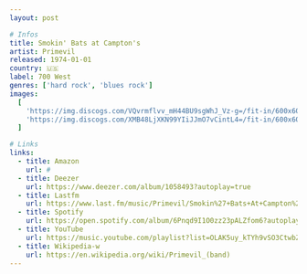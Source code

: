 ```yaml
---
layout: post

# Infos
title: Smokin' Bats at Campton's
artist: Primevil
released: 1974-01-01
country: 🇺🇸
label: 700 West
genres: ['hard rock', 'blues rock']
images:
  [
    'https://img.discogs.com/VQvrmflvv_mH44BU9sgWhJ_Vz-g=/fit-in/600x600/filters:strip_icc():format(jpeg):mode_rgb():quality(90)/discogs-images/R-6253357-1558446111-1137.jpeg.jpg',
    'https://img.discogs.com/XMB48LjXKN99YIiJJmO7vCintL4=/fit-in/600x603/filters:strip_icc():format(jpeg):mode_rgb():quality(90)/discogs-images/R-6253357-1558446111-4582.jpeg.jpg',
  ]

# Links
links:
  - title: Amazon
    url: #
  - title: Deezer
    url: https://www.deezer.com/album/1058493?autoplay=true
  - title: Lastfm
    url: https://www.last.fm/music/Primevil/Smokin%27+Bats+At+Campton%27s
  - title: Spotify
    url: https://open.spotify.com/album/6Pnqd9I1O0zz23pALZfom6?autoplay=true
  - title: YouTube
    url: https://music.youtube.com/playlist?list=OLAK5uy_kTYh9vSO3CtwbZL2IeoeXq1OOv5Du41d0&feature=gws_kp_album&feature=gws_kp_artist
  - title: Wikipedia-w
    url: https://en.wikipedia.org/wiki/Primevil_(band)
---
```

